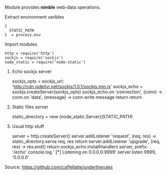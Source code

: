 Module provides **nimble** web-data operations.

Extract environment varibles

    {
      STATIC_PATH
    }  = process.env

Import modules

    http = require('http')
    sockjs = require('sockjs')
    node_static = require('node-static')

1. Echo sockjs server

    sockjs_opts = sockjs_url: 'http://cdn.jsdelivr.net/sockjs/1.0.1/sockjs.min.js'
    sockjs_echo = sockjs.createServer(sockjs_opts)
    sockjs_echo.on 'connection', (conn) ->
      conn.on 'data', (message) ->
        conn.write message
        return
      return

2. Static files server

    static_directory = new (node_static.Server)(STATIC_PATH)

3. Usual http stuff

    server = http.createServer()
    server.addListener 'request', (req, res) ->
      static_directory.serve req, res
      return
    server.addListener 'upgrade', (req, res) ->
      res.end()
      return
    sockjs_echo.installHandlers server, prefix: '/echo'
    console.log ' [*] Listening on 0.0.0.0:9999'
    server.listen 9999, '0.0.0.0'

Source: https://github.com/caffellatte/undertherules
